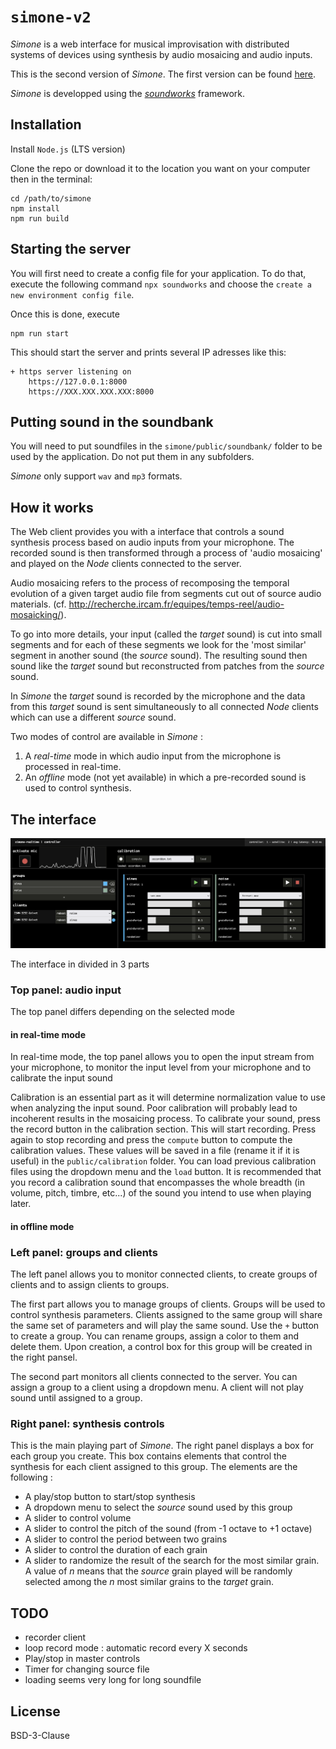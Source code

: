# `simone-v2`

_Simone_ is a web interface for musical improvisation with distributed systems of devices using synthesis by audio mosaicing and audio inputs.

This is the second version of _Simone_. The first version can be found [here](https://github.com/ircam-ismm/simone).

_Simone_ is developped using the [*soundworks*](https://github.com/collective-soundworks/soundworks/) framework.

## Installation

Install `Node.js` (LTS version)

Clone the repo or download it to the location you want on your computer then in the terminal: 

```
cd /path/to/simone
npm install
npm run build
```

## Starting the server

You will first need to create a config file for your application.
To do that, execute the following command `npx soundworks` and choose the `create a new environment config file`.

Once this is done, execute

```
npm run start
```

This should start the server and prints several IP adresses like this: 

```
+ https server listening on
    https://127.0.0.1:8000
    https://XXX.XXX.XXX.XXX:8000
```

## Putting sound in the soundbank

You will need to put soundfiles in the `simone/public/soundbank/` folder to be used by the application. Do not put them in any subfolders.

_Simone_ only support `wav` and `mp3` formats.

## How it works

The Web client provides you with a interface that controls a sound synthesis process based on audio inputs from your microphone.
The recorded sound is then transformed through a process of 'audio mosaicing' and played on the _Node_ clients connected to the server.

Audio mosaicing refers to the process of recomposing the temporal evolution of a given target audio file from segments cut out of source audio materials. (cf. http://recherche.ircam.fr/equipes/temps-reel/audio-mosaicking/).

To go into more details, your input (called the _target_ sound) is cut into small segments and for each of these segments we look for the 'most similar' segment in another sound (the _source_ sound).
The resulting sound then sound like the _target_ sound but reconstructed from patches from the _source_ sound.

In _Simone_ the _target_ sound is recorded by the microphone and the data from this _target_ sound is sent simultaneously to all connected _Node_ clients which can use a different _source_ sound.

Two modes of control are available in _Simone_ :  
1) A *real-time* mode in which audio input from the microphone is processed in real-time.
2) An *offline* mode (not yet available) in which a pre-recorded sound is used to control synthesis.

## The interface

![](./public/images/interface.png)

The interface in divided in 3 parts

### Top panel: audio input
The top panel differs depending on the selected mode 

#### in real-time mode
In real-time mode, the top panel allows you to open the input stream from your microphone, to monitor the input level from your microphone and to calibrate the input sound 

Calibration is an essential part as it will determine normalization value to use when analyzing the input sound. Poor calibration will probably lead to incoherent results in the mosaicing process. 
To calibrate your sound, press the record button in the calibration section. This will start recording. Press again to stop recording and press the `compute` button to compute the calibration values. These values will be saved in a file (rename it if it is useful) in the `public/calibration` folder. You can load previous calibration files using the dropdown menu and the `load` button.
It is recommended that you record a calibration sound that encompasses the whole breadth (in volume, pitch, timbre, etc...) of the sound you intend to use when playing later.

#### in offline mode

### Left panel: groups and clients
The left panel allows you to monitor connected clients, to create groups of clients and to assign clients to groups.

The first part allows you to manage groups of clients. Groups will be used to control synthesis parameters. Clients assigned to the same group will share the same set of parameters and will play the same sound.
Use the `+` button to create a group. You can rename groups, assign a color to them and delete them. Upon creation, a control box for this group will be created in the right pansel.

The second part monitors all clients connected to the server. You can assign a group to a client using a dropdown menu. A client will not play sound until assigned to a group.

### Right panel: synthesis controls
This is the main playing part of _Simone_. The right panel displays a box for each group you create. This box contains elements that control the synthesis for each client assigned to this group.
The elements are the following :

- A play/stop button to start/stop synthesis
- A dropdown menu to select the _source_ sound used by this group
- A slider to control volume
- A slider to control the pitch of the sound (from -1 octave to +1 octave)
- A slider to control the period between two grains 
- A slider to control the duration of each grain
- A slider to randomize the result of the search for the most similar grain. A value of _n_ means that the _source_ grain played will be randomly selected among the _n_ most similar grains to the _target_ grain. 

## TODO 

- recorder client
- loop record mode : automatic record every X seconds
- Play/stop in master controls
- Timer for changing source file
- loading seems very long for long soundfile


## License
BSD-3-Clause